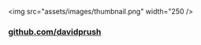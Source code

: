<img src="assets/images/thumbnail.png" width="250 />

### [github.com/davidprush](https://github.com/davidprush)
